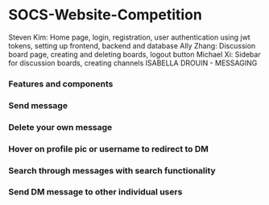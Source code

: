 # SOCS-Website-Competition

Steven Kim: Home page, login, registration, user authentication using jwt tokens, setting up frontend, backend and database
Ally Zhang: Discussion board page, creating and deleting boards, logout button
Michael Xi: Sidebar for discussion boards, creating channels
ISABELLA DROUIN - MESSAGING
### Features and components
### Send message
### Delete your own message
### Hover on profile pic or username to redirect to DM
### Search through messages with search functionality
### Send DM message to other individual users